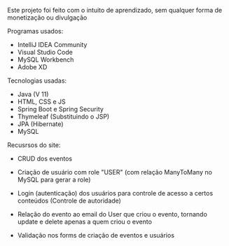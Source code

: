 Este projeto foi feito com o intuito de aprendizado, sem qualquer forma de monetização ou divulgação

Programas usados:


- IntelliJ IDEA Community
- Visual Studio Code
- MySQL Workbench
- Adobe XD

Tecnologias usadas:

- Java (V 11)
- HTML, CSS e JS
- Spring Boot e Spring Security
- Thymeleaf (Substituindo o JSP)
- JPA (Hibernate)
- MySQL

Recusrsos do site:

- CRUD dos eventos
  

- Criação de usuário com role "USER" (com relação ManyToMany no MySQL para gerar a role)
  

- Login (autenticação) dos usuários para controle de acesso a certos conteúdos (Controle de autoridade)
  

- Relação do evento ao email do User que criou o evento, tornando update e delete apenas a quem criou o evento


- Validação nos forms de criação de eventos e usuários
